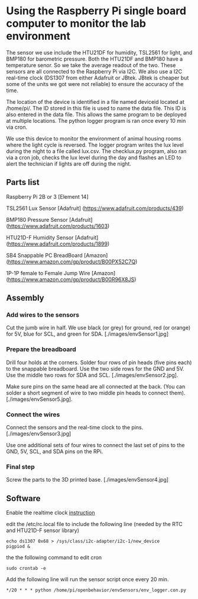 # Using the Raspberry Pi single board computer to monitor the lab environment

The sensor we use include the HTU21DF for humidity,  TSL2561 for light,  and BMP180 for barometric pressure. Both the HTU21DF and BMP180 have a temperature senor. So we take the average readout of the two. These sensors are all connected to the Raspberry Pi via I2C.  We also use a I2C  real-time clock (DS1307 from either Adafruit or JBtek. JBtek is cheaper but some of the units we got were not reliable) to ensure the accuracy of the time.  

The location of the device is identified in a file named deviceid located at /home/pi/. The ID stored in this file is used to name the data file. This ID is also entered in the data file. This allows the same program to be deployed at multiple locations. The python logger program is ran once every 10 min via cron.

We use this device to monitor the environment of animal housing rooms where the light cycle is reversed. The logger program  writes the lux level during the night to a file called lux.csv. The checklux.py program, also ran via a cron job, checks the lux level during the day and flashes an LED to alert the technician if lights are off during the night.    

## Parts list

Raspberry Pi 2B or 3  [Element 14] 

TSL2561 Lux Sensor [Adafruit] (https://www.adafruit.com/products/439)

BMP180 Pressure Sensor [Adafruit] (https://www.adafruit.com/products/1603)

HTU21D-F Humidity Sensor [Adafruit] (https://www.adafruit.com/products/1899)

SB4 Snappable PC BreadBoard [Amazon] (https://www.amazon.com/gp/product/B00PX52C7Q)

1P-1P female to Female Jump Wire [Amazon] (https://www.amazon.com/gp/product/B00R96X8JS)

## Assembly 

### Add wires to the sensors

Cut the jumb wire in half. We use black (or grey) for ground, red (or orange) for 5V, blue for SCL, and green for SDA. [./images/envSensor1.jpg]


### Prepare the breadboard
Drill four holds at the corners. Solder four rows of pin heads (five pins each) to the snappable breadboard. 
Use the two side rows for the GND and 5V. Use the middle two rows for SDA and SCL. 
[./images/envSensor2.jpg].

Make sure pins on the same head are all connected at the back. (You can solder a short segment of wire to two middle pin heads to connect them).  
[./images/envSensor5.jpg].

### Connect the wires

Connect the sensors and the real-time clock to the pins.
[./images/envSensor3.jpg]

Use one additional sets of four wires to connect the last set of pins to the GND, 5V, SCL, and SDA pins on the RPi.

### Final step

Screw the parts to the 3D printed base.
[./images/envSensor4.jpg]

## Software


Enable the realtime clock [instruction](https://learn.adafruit.com/adding-a-real-time-clock-to-raspberry-pi/overview)

edit the /etc/rc.local file to include the following line  (needed by the RTC and HTU21D-F sensor library)

```
echo ds1307 0x68 > /sys/class/i2c-adapter/i2c-1/new_device
pigpiod &
```

the the following command to edit cron 


```
sudo crontab -e
```

Add the following line will run the sensor script once every 20 min.

``` 
*/20 * * * python /home/pi/openbehavior/envSensors/env_logger.con.py 
```








